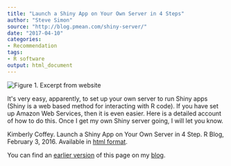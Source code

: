 ```yaml
---
title: "Launch a Shiny App on Your Own Server in 4 Steps"
author: "Steve Simon"
source: "http://blog.pmean.com/shiny-server/"
date: "2017-04-10"
categories:
- Recommendation
tags:
- R software
output: html_document
---
```


![Figure 1. Excerpt from website](http://www.pmean.com/new-images/17/shiny-server01.png)

<div class="notes">

It's very easy, apparently, to set up your own server to run Shiny apps
(Shiny is a web based method for interacting with R code). If you have
set up Amazon Web Services, then it is even easier. Here is a detailed
account of how to do this. Once I get my own Shiny server going, I will
let you know.

Kimberly Coffey. Launch a Shiny App on Your Own Server in 4 Step. R
Blog, February 3, 2016. Available in [html format][cof1].

[cof1]: http://www.kimberlycoffey.com/blog/2016/2/13/mlz90wjw0k76446xkg262prvjp0l8u

You can find an [earlier version][sim1] of this page on my [blog][sim2].

[sim1]: http://blog.pmean.com/shiny-server.md/
[sim2]: http://blog.pmean.com

</div>


